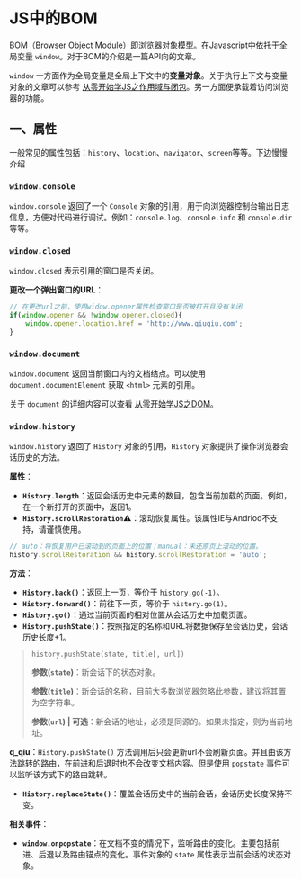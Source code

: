 # JS中的BOM

BOM（Browser Object Module）即浏览器对象模型。在Javascript中依托于全局变量 `window`。对于BOM的介绍是一篇API向的文章。

`window` 一方面作为全局变量是全局上下文中的**变量对象**。关于执行上下文与变量对象的文章可以参考 [从零开始学JS之作用域与闭包](https://github.com/wangqiutuner/Blog/issues/11)。另一方面便承载着访问浏览器的功能。

## 一、属性

一般常见的属性包括：`history`、`location`、`navigator`、`screen`等等。下边慢慢介绍

### `window.console`

`window.console` 返回了一个 `Console` 对象的引用，用于向浏览器控制台输出日志信息，方便对代码进行调试。例如：`console.log`、`console.info` 和 `console.dir` 等等。

### `window.closed`

`window.closed` 表示引用的窗口是否关闭。

**更改一个弹出窗口的URL**：

```javascript
// 在更改url之前，使用widow.opener属性检查窗口是否被打开且没有关闭
if(window.opener && !window.opener.closed){
    window.opener.location.href = 'http://www.qiuqiu.com';
}
```

### `window.document`

`window.document` 返回当前窗口内的文档结点。可以使用 `document.documentElement` 获取 `<html>` 元素的引用。

关于 `document` 的详细内容可以查看 [从零开始学JS之DOM](https://github.com/wangqiutuner/Blog/issues/8)。

### `window.history`

`window.history` 返回了 `History` 对象的引用，`History` 对象提供了操作浏览器会话历史的方法。

**属性**：

- **`History.length`**：返回会话历史中元素的数目，包含当前加载的页面。例如，在一个新打开的页面中，返回1。
- **`History.scrollRestoration`⚠**：滚动恢复属性。该属性IE与Andriod不支持，请谨慎使用。

```javascript
// auto：将恢复用户已滚动到的页面上的位置；manual：未还原页上滚动的位置。
history.scrollRestoration && history.scrollRestoration = 'auto';
```

**方法**：

- **`History.back()`**：返回上一页，等价于 `history.go(-1)`。
- **`History.forward()`**：前往下一页，等价于 `history.go(1)`。
- **`History.go()`**：通过当前页面的相对位置从会话历史中加载页面。
- **`History.pushState()`**：按照指定的名称和URL将数据保存至会话历史，会话历史长度+1。

> ```history.pushState(state, title[, url])```
>
> **参数(`state`)**：新会话下的状态对象。
>
> **参数(`title`)**：新会话的名称，目前大多数浏览器忽略此参数，建议将其置为空字符串。
>
> **参数(`url`) | 可选**：新会话的地址，必须是同源的。如果未指定，则为当前地址。

**q_qiu**：`History.pushState()` 方法调用后只会更新url不会刷新页面。并且由该方法跳转的路由，在前进和后退时也不会改变文档内容。但是使用 `popstate` 事件可以监听该方式下的路由跳转。

- **`History.replaceState()`**：覆盖会话历史中的当前会话，会话历史长度保持不变。

**相关事件**：

- **`window.onpopstate`**：在文档不变的情况下，监听路由的变化。主要包括前进、后退以及路由锚点的变化。事件对象的 `state` 属性表示当前会话的状态对象。
